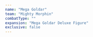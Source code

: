 ```yaml
---
name: "Mega Goldar"
team: "Mighty Morphin"
combatType: ""
expansion: "Mega Goldar Deluxe Figure"
exclusive: false
---
```


<!--stackedit_data:
eyJoaXN0b3J5IjpbNTMxODQ2OTg2XX0=
-->

